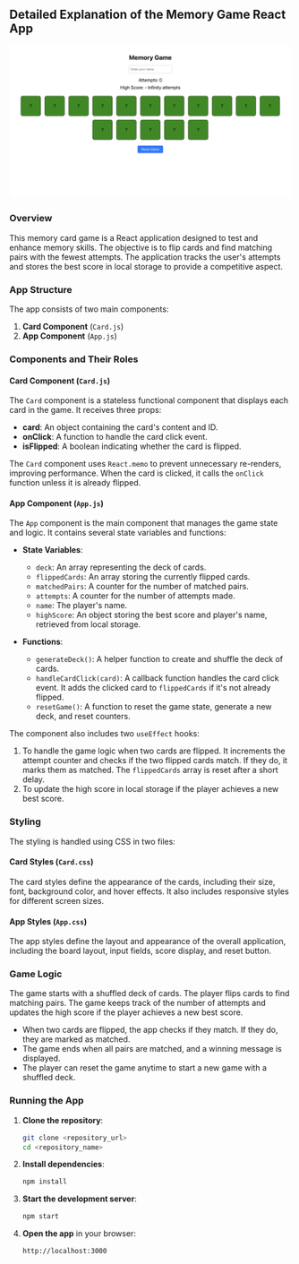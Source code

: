 ## Detailed Explanation of the Memory Game React App

![Game Screenshot](https://github.com/inikhilkedia/React-Memory-Game/blob/main/React%20Memory%20Game%20Screenshot.png)

### Overview

This memory card game is a React application designed to test and enhance memory skills. The objective is to flip cards and find matching pairs with the fewest attempts. The application tracks the user's attempts and stores the best score in local storage to provide a competitive aspect.

### App Structure

The app consists of two main components:

1. **Card Component** (`Card.js`)
2. **App Component** (`App.js`)

### Components and Their Roles

#### Card Component (`Card.js`)

The `Card` component is a stateless functional component that displays each card in the game. It receives three props:

- **card**: An object containing the card's content and ID.
- **onClick**: A function to handle the card click event.
- **isFlipped**: A boolean indicating whether the card is flipped.

The `Card` component uses `React.memo` to prevent unnecessary re-renders, improving performance. When the card is clicked, it calls the `onClick` function unless it is already flipped.

#### App Component (`App.js`)

The `App` component is the main component that manages the game state and logic. It contains several state variables and functions:

- **State Variables**:
  - `deck`: An array representing the deck of cards.
  - `flippedCards`: An array storing the currently flipped cards.
  - `matchedPairs`: A counter for the number of matched pairs.
  - `attempts`: A counter for the number of attempts made.
  - `name`: The player's name.
  - `highScore`: An object storing the best score and player's name, retrieved from local storage.

- **Functions**:
  - `generateDeck()`: A helper function to create and shuffle the deck of cards.
  - `handleCardClick(card)`: A callback function handles the card click event. It adds the clicked card to `flippedCards` if it's not already flipped.
  - `resetGame()`: A function to reset the game state, generate a new deck, and reset counters.

The component also includes two `useEffect` hooks:

1. To handle the game logic when two cards are flipped. It increments the attempt counter and checks if the two flipped cards match. If they do, it marks them as matched. The `flippedCards` array is reset after a short delay.
2. To update the high score in local storage if the player achieves a new best score.

### Styling

The styling is handled using CSS in two files:

#### Card Styles (`Card.css`)

The card styles define the appearance of the cards, including their size, font, background color, and hover effects. It also includes responsive styles for different screen sizes.

#### App Styles (`App.css`)

The app styles define the layout and appearance of the overall application, including the board layout, input fields, score display, and reset button.

### Game Logic

The game starts with a shuffled deck of cards. The player flips cards to find matching pairs. The game keeps track of the number of attempts and updates the high score if the player achieves a new best score.

- When two cards are flipped, the app checks if they match. If they do, they are marked as matched.
- The game ends when all pairs are matched, and a winning message is displayed.
- The player can reset the game anytime to start a new game with a shuffled deck.

### Running the App

1. **Clone the repository**:
   ```bash
   git clone <repository_url>
   cd <repository_name>
   ```

2. **Install dependencies**:
   ```bash
   npm install
   ```

3. **Start the development server**:
   ```bash
   npm start
   ```

4. **Open the app** in your browser:
   ```
   http://localhost:3000
   ```
